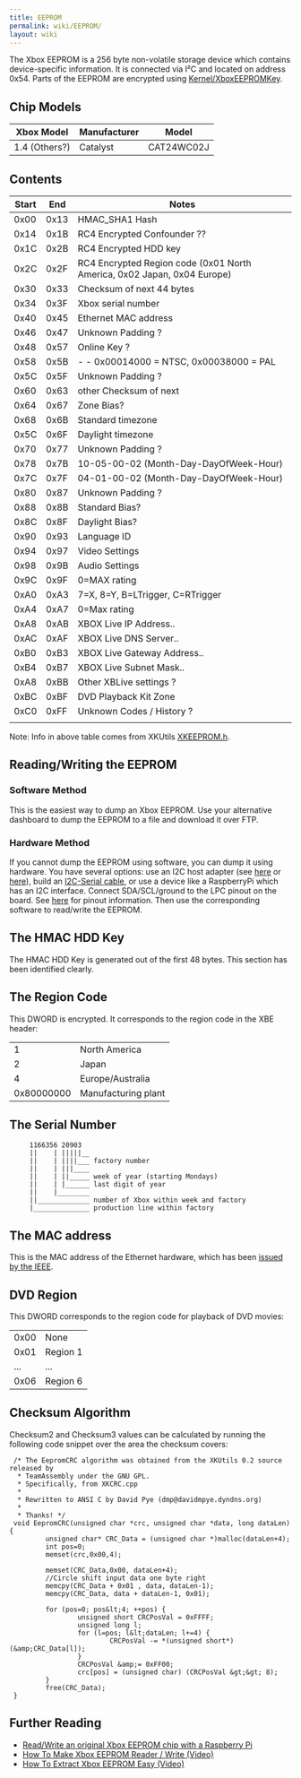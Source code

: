 ```yaml
---
title: EEPROM
permalink: wiki/EEPROM/
layout: wiki
---
```


The Xbox EEPROM is a 256 byte non-volatile storage device which contains
device-specific information. It is connected via I²C and located on
address 0x54. Parts of the EEPROM are encrypted using
[Kernel/XboxEEPROMKey](/wiki/Kernel/XboxEEPROMKey "wikilink").

Chip Models
-----------

| Xbox Model    | Manufacturer | Model      |
|---------------|--------------|------------|
| 1.4 (Others?) | Catalyst     | CAT24WC02J |

Contents
--------

| Start | End  | Notes                                                                   |
|-------|------|-------------------------------------------------------------------------|
| 0x00  | 0x13 | HMAC\_SHA1 Hash                                                         |
| 0x14  | 0x1B | RC4 Encrypted Confounder ??                                             |
| 0x1C  | 0x2B | RC4 Encrypted HDD key                                                   |
| 0x2C  | 0x2F | RC4 Encrypted Region code (0x01 North America, 0x02 Japan, 0x04 Europe) |
| 0x30  | 0x33 | Checksum of next 44 bytes                                               |
| 0x34  | 0x3F | Xbox serial number                                                      |
| 0x40  | 0x45 | Ethernet MAC address                                                    |
| 0x46  | 0x47 | Unknown Padding ?                                                       |
| 0x48  | 0x57 | Online Key ?                                                            |
| 0x58  | 0x5B | -   -   0x00014000 = NTSC, 0x00038000 = PAL                             |
| 0x5C  | 0x5F | Unknown Padding ?                                                       |
| 0x60  | 0x63 | other Checksum of next                                                  |
| 0x64  | 0x67 | Zone Bias?                                                              |
| 0x68  | 0x6B | Standard timezone                                                       |
| 0x5C  | 0x6F | Daylight timezone                                                       |
| 0x70  | 0x77 | Unknown Padding ?                                                       |
| 0x78  | 0x7B | 10-05-00-02 (Month-Day-DayOfWeek-Hour)                                  |
| 0x7C  | 0x7F | 04-01-00-02 (Month-Day-DayOfWeek-Hour)                                  |
| 0x80  | 0x87 | Unknown Padding ?                                                       |
| 0x88  | 0x8B | Standard Bias?                                                          |
| 0x8C  | 0x8F | Daylight Bias?                                                          |
| 0x90  | 0x93 | Language ID                                                             |
| 0x94  | 0x97 | Video Settings                                                          |
| 0x98  | 0x9B | Audio Settings                                                          |
| 0x9C  | 0x9F | 0=MAX rating                                                            |
| 0xA0  | 0xA3 | 7=X, 8=Y, B=LTrigger, C=RTrigger                                        |
| 0xA4  | 0xA7 | 0=Max rating                                                            |
| 0xA8  | 0xAB | XBOX Live IP Address..                                                  |
| 0xAC  | 0xAF | XBOX Live DNS Server..                                                  |
| 0xB0  | 0xB3 | XBOX Live Gateway Address..                                             |
| 0xB4  | 0xB7 | XBOX Live Subnet Mask..                                                 |
| 0xA8  | 0xBB | Other XBLive settings ?                                                 |
| 0xBC  | 0xBF | DVD Playback Kit Zone                                                   |
| 0xC0  | 0xFF | Unknown Codes / History ?                                               |
||

Note: Info in above table comes from XKUtils
[XKEEPROM.h](https://svn.exotica.org.uk:8443/xbmc4xbox/tags/3.5.3/xbmc/xbox/XKEEPROM.h).

Reading/Writing the EEPROM
--------------------------

### Software Method

This is the easiest way to dump an Xbox EEPROM. Use your alternative
dashboard to dump the EEPROM to a file and download it over FTP.

### Hardware Method

If you cannot dump the EEPROM using software, you can dump it using
hardware. You have several options: use an I2C host adapter (see
[here](http://dangerousprototypes.com/blog/bus-pirate-manual/) or
[here](https://www.totalphase.com/products/aardvark-i2cspi/)), build an
[I2C-Serial cable](https://www.youtube.com/watch?v=UcK6nKyKGVQ), or use
a device like a RaspberryPi which has an I2C interface. Connect
SDA/SCL/ground to the LPC pinout on the board. See
[here](https://github.com/grimdoomer/PiPROM) for pinout information.
Then use the corresponding software to read/write the EEPROM.

The HMAC HDD Key
----------------

The HMAC HDD Key is generated out of the first 48 bytes. This section
has been identified clearly.

The Region Code
---------------

This DWORD is encrypted. It corresponds to the region code in the XBE
header:

|            |                     |
|------------|---------------------|
| 1          | North America       |
| 2          | Japan               |
| 4          | Europe/Australia    |
| 0x80000000 | Manufacturing plant |

The Serial Number
-----------------

         1166356 20903
         ||    | |||||__
         ||    | ||||___ factory number
         ||    | |||____
         ||    | ||_____ week of year (starting Mondays)
         ||    | |______ last digit of year
         ||    |________
         ||_____________ number of Xbox within week and factory
         |______________ production line within factory 
       

The MAC address
---------------

This is the MAC address of the Ethernet hardware, which has been [issued
by the
IEEE](https://web.archive.org/web/20100617020733/http://standards.ieee.org/regauth/oui/oui_public.txt).

DVD Region
----------

This DWORD corresponds to the region code for playback of DVD movies:

|      |          |
|------|----------|
| 0x00 | None     |
| 0x01 | Region 1 |
| ...  | ...      |
| 0x06 | Region 6 |

Checksum Algorithm
------------------

Checksum2 and Checksum3 values can be calculated by running the
following code snippet over the area the checksum covers:

     /* The EepromCRC algorithm was obtained from the XKUtils 0.2 source released by
      * TeamAssembly under the GNU GPL.
      * Specifically, from XKCRC.cpp
      *
      * Rewritten to ANSI C by David Pye (dmp@davidmpye.dyndns.org)
      *
      * Thanks! */
     void EepromCRC(unsigned char *crc, unsigned char *data, long dataLen) {
             unsigned char* CRC_Data = (unsigned char *)malloc(dataLen+4);
             int pos=0;
             memset(crc,0x00,4);
     
             memset(CRC_Data,0x00, dataLen+4);
             //Circle shift input data one byte right
             memcpy(CRC_Data + 0x01 , data, dataLen-1);
             memcpy(CRC_Data, data + dataLen-1, 0x01);
     
             for (pos=0; pos&lt;4; ++pos) {
                     unsigned short CRCPosVal = 0xFFFF;
                     unsigned long l;
                     for (l=pos; l&lt;dataLen; l+=4) {
                             CRCPosVal -= *(unsigned short*)(&amp;CRC_Data[l]);
                     }
                     CRCPosVal &amp;= 0xFF00;
                     crc[pos] = (unsigned char) (CRCPosVal &gt;&gt; 8);
             }
             free(CRC_Data);
     }

Further Reading
---------------

-   [Read/Write an original Xbox EEPROM chip with a Raspberry
    Pi](https://github.com/grimdoomer/PiPROM)
-   [How To Make Xbox EEPROM Reader / Write
    (Video)](https://www.youtube.com/watch?v=UcK6nKyKGVQ)
-   [How To Extract Xbox EEPROM Easy
    (Video)](https://www.youtube.com/watch?v=uzrljlHDr9w)

